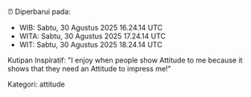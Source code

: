 ⏰ Diperbarui pada:
- WIB: Sabtu, 30 Agustus 2025 16.24.14 UTC
- WITA: Sabtu, 30 Agustus 2025 17.24.14 UTC
- WIT: Sabtu, 30 Agustus 2025 18.24.14 UTC

Kutipan Inspiratif:
"I enjoy when people show Attitude to me because it shows that they need an Attitude to impress me!"


Kategori: attitude

